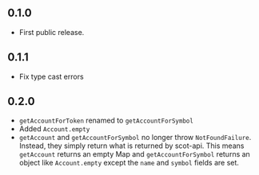 ## 0.1.0

- First public release.

## 0.1.1

- Fix type cast errors

## 0.2.0

- `getAccountForToken` renamed to `getAccountForSymbol`
- Added `Account.empty`
- `getAccount` and `getAccountForSymbol` no longer throw `NotFoundFailure`.
  Instead, they simply return what is returned by scot-api.
  This means `getAccount` returns an empty Map and `getAccountForSymbol`
  returns an object like `Account.empty` except the `name` and `symbol` fields
  are set.
